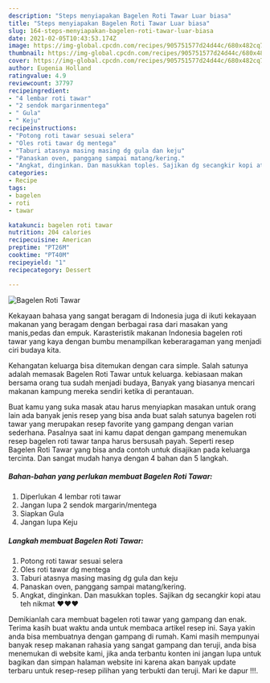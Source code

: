 ```yaml
---
description: "Steps menyiapakan Bagelen Roti Tawar Luar biasa"
title: "Steps menyiapakan Bagelen Roti Tawar Luar biasa"
slug: 164-steps-menyiapakan-bagelen-roti-tawar-luar-biasa
date: 2021-02-05T10:43:53.174Z
image: https://img-global.cpcdn.com/recipes/905751577d24d44c/680x482cq70/bagelen-roti-tawar-foto-resep-utama.jpg
thumbnail: https://img-global.cpcdn.com/recipes/905751577d24d44c/680x482cq70/bagelen-roti-tawar-foto-resep-utama.jpg
cover: https://img-global.cpcdn.com/recipes/905751577d24d44c/680x482cq70/bagelen-roti-tawar-foto-resep-utama.jpg
author: Eugenia Holland
ratingvalue: 4.9
reviewcount: 37797
recipeingredient:
- "4 lembar roti tawar"
- "2 sendok margarinmentega"
- " Gula"
- " Keju"
recipeinstructions:
- "Potong roti tawar sesuai selera"
- "Oles roti tawar dg mentega"
- "Taburi atasnya masing masing dg gula dan keju"
- "Panaskan oven, panggang sampai matang/kering."
- "Angkat, dinginkan. Dan masukkan toples. Sajikan dg secangkir kopi atau teh nikmat ❤️❤️❤️"
categories:
- Recipe
tags:
- bagelen
- roti
- tawar

katakunci: bagelen roti tawar 
nutrition: 204 calories
recipecuisine: American
preptime: "PT26M"
cooktime: "PT40M"
recipeyield: "1"
recipecategory: Dessert

---
```



![Bagelen Roti Tawar](https://img-global.cpcdn.com/recipes/905751577d24d44c/680x482cq70/bagelen-roti-tawar-foto-resep-utama.jpg)

Kekayaan bahasa yang sangat beragam di Indonesia juga di ikuti kekayaan makanan yang beragam dengan berbagai rasa dari masakan yang manis,pedas dan empuk. Karasteristik makanan Indonesia bagelen roti tawar yang kaya dengan bumbu menampilkan keberaragaman yang menjadi ciri budaya kita.




Kehangatan keluarga bisa ditemukan dengan cara simple. Salah satunya adalah memasak Bagelen Roti Tawar untuk keluarga. kebiasaan makan bersama orang tua sudah menjadi budaya, Banyak yang biasanya mencari makanan kampung mereka sendiri ketika di perantauan.

Buat kamu yang suka masak atau harus menyiapkan masakan untuk orang lain ada banyak jenis resep yang bisa anda buat salah satunya bagelen roti tawar yang merupakan resep favorite yang gampang dengan varian sederhana. Pasalnya saat ini kamu dapat dengan gampang menemukan resep bagelen roti tawar tanpa harus bersusah payah.
Seperti resep Bagelen Roti Tawar yang bisa anda contoh untuk disajikan pada keluarga tercinta. Dan sangat mudah hanya dengan 4 bahan dan 5 langkah.


<!--inarticleads1-->

##### Bahan-bahan yang perlukan membuat Bagelen Roti Tawar:

1. Diperlukan 4 lembar roti tawar
1. Jangan lupa 2 sendok margarin/mentega
1. Siapkan  Gula
1. Jangan lupa  Keju




<!--inarticleads2-->

##### Langkah membuat  Bagelen Roti Tawar:

1. Potong roti tawar sesuai selera
1. Oles roti tawar dg mentega
1. Taburi atasnya masing masing dg gula dan keju
1. Panaskan oven, panggang sampai matang/kering.
1. Angkat, dinginkan. Dan masukkan toples. Sajikan dg secangkir kopi atau teh nikmat ❤️❤️❤️




Demikianlah cara membuat bagelen roti tawar yang gampang dan enak. Terima kasih buat waktu anda untuk membaca artikel resep ini. Saya yakin anda bisa membuatnya dengan gampang di rumah. Kami masih mempunyai banyak resep makanan rahasia yang sangat gampang dan teruji, anda bisa menemukan di website kami, jika anda terbantu konten ini jangan lupa untuk bagikan dan simpan halaman website ini karena akan banyak update terbaru untuk resep-resep pilihan yang terbukti dan teruji. Mari ke dapur !!!. 
